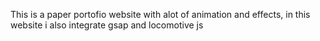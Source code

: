 This is a paper portofio website with alot of animation and effects, in this website i also integrate gsap and locomotive js
